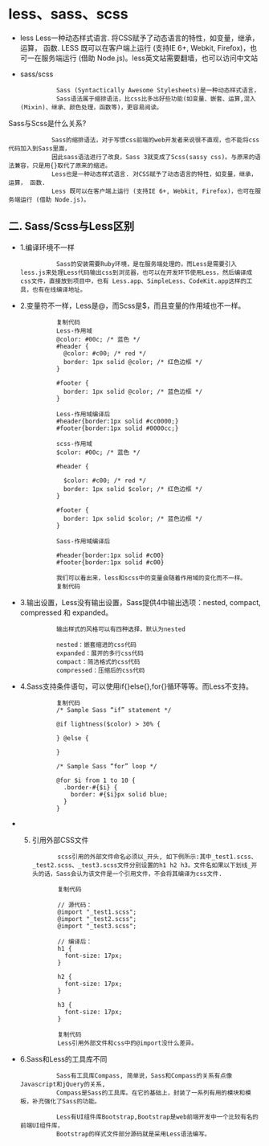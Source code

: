 # less、sass、scss #

- less
                Less一种动态样式语言. 将CSS赋予了动态语言的特性，如变量，继承，运算， 函数.
                LESS 既可以在客户端上运行 (支持IE 6+, Webkit, Firefox)，也可一在服务端运行 
                (借助 Node.js)。less英文站需要翻墙，也可以访问中文站
                
- sass/scss

                Sass (Syntactically Awesome Stylesheets)是一种动态样式语言，
                Sass语法属于缩排语法，比css比多出好些功能(如变量、嵌套、运算,混入(Mixin)、继承、颜色处理，函数等)，更容易阅读。
                
Sass与Scss是什么关系?
                
                Sass的缩排语法，对于写惯css前端的web开发者来说很不直观，也不能将css代码加入到Sass里面，
                因此sass语法进行了改良，Sass 3就变成了Scss(sassy css)。与原来的语法兼容，只是用{}取代了原来的缩进。
                Less也是一种动态样式语言. 对CSS赋予了动态语言的特性，如变量，继承，运算， 函数. 
                Less 既可以在客户端上运行 (支持IE 6+, Webkit, Firefox)，也可在服务端运行 (借助 Node.js)。

## 二. Sass/Scss与Less区别 ##

- 1.编译环境不一样

                Sass的安装需要Ruby环境，是在服务端处理的，而Less是需要引入less.js来处理Less代码输出css到浏览器，也可以在开发环节使用Less，然后编译成css文件，直接放到项目中，也有 Less.app、SimpleLess、CodeKit.app这样的工具，也有在线编译地址。

- 2.变量符不一样，Less是@，而Scss是$，而且变量的作用域也不一样。
                
                复制代码
                Less-作用域
                @color: #00c; /* 蓝色 */
                #header {
                  @color: #c00; /* red */
                  border: 1px solid @color; /* 红色边框 */
                }

                #footer {
                  border: 1px solid @color; /* 蓝色边框 */
                }

                Less-作用域编译后
                #header{border:1px solid #cc0000;}
                #footer{border:1px solid #0000cc;}

                scss-作用域
                $color: #00c; /* 蓝色 */

                #header {

                  $color: #c00; /* red */
                  border: 1px solid $color; /* 红色边框 */
                }

                #footer {
                  border: 1px solid $color; /* 蓝色边框 */
                }

                Sass-作用域编译后

                #header{border:1px solid #c00}
                #footer{border:1px solid #c00}

                我们可以看出来，less和scss中的变量会随着作用域的变化而不一样。
                复制代码


- 3.输出设置，Less没有输出设置，Sass提供4中输出选项：nested, compact, compressed 和 expanded。

                输出样式的风格可以有四种选择，默认为nested

                nested：嵌套缩进的css代码
                expanded：展开的多行css代码
                compact：简洁格式的css代码
                compressed：压缩后的css代码
                
- 4.Sass支持条件语句，可以使用if{}else{},for{}循环等等。而Less不支持。

                复制代码
                /* Sample Sass “if” statement */

                @if lightness($color) > 30% {

                } @else {

                }

                /* Sample Sass “for” loop */

                @for $i from 1 to 10 {
                  .border-#{$i} {
                    border: #{$i}px solid blue;
                  }
                }
                
- 5. 引用外部CSS文件

                scss引用的外部文件命名必须以_开头, 如下例所示:其中_test1.scss、_test2.scss、_test3.scss文件分别设置的h1 h2 h3。文件名如果以下划线_开头的话，Sass会认为该文件是一个引用文件，不会将其编译为css文件.

                复制代码

                // 源代码：
                @import "_test1.scss";
                @import "_test2.scss";
                @import "_test3.scss";

                // 编译后：
                h1 {
                  font-size: 17px;
                }

                h2 {
                  font-size: 17px;
                }

                h3 {
                  font-size: 17px;
                }

                复制代码
                Less引用外部文件和css中的@import没什么差异。

- 6.Sass和Less的工具库不同

                Sass有工具库Compass, 简单说，Sass和Compass的关系有点像Javascript和jQuery的关系,
                Compass是Sass的工具库。在它的基础上，封装了一系列有用的模块和模板，补充强化了Sass的功能。

                Less有UI组件库Bootstrap,Bootstrap是web前端开发中一个比较有名的前端UI组件库，
                Bootstrap的样式文件部分源码就是采用Less语法编写。
